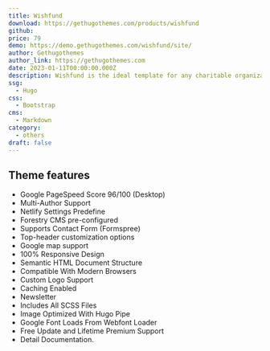 ```yaml
---
title: Wishfund
download: https://gethugothemes.com/products/wishfund
github: 
price: 79
demo: https://demo.gethugothemes.com/wishfund/site/
author: Gethugothemes
author_link: https://gethugothemes.com
date: 2023-01-11T00:00:00.000Z
description: Wishfund is the ideal template for any charitable organization or foundation. This NGO website theme can promote your charity organization and gain more audience to expand the activities. 
ssg:
  - Hugo
css:
  - Bootstrap
cms:
  - Markdown
category:
  - others
draft: false
---
```


## Theme features

- Google PageSpeed Score 96/100 (Desktop)
- Multi-Author Support
- Netlify Settings Predefine
- Forestry CMS pre-configured
- Supports Contact Form (Formspree)
- Top-header customization options
- Google map support
- 100% Responsive Design
- Semantic HTML Document Structure
- Compatible With Modern Browsers
- Custom Logo Support
- Caching Enabled
- Newsletter
- Includes All SCSS Files
- Image Optimized With Hugo Pipe
- Google Font Loads From Webfont Loader
- Free Update and Lifetime Premium Support
- Detail Documentation.